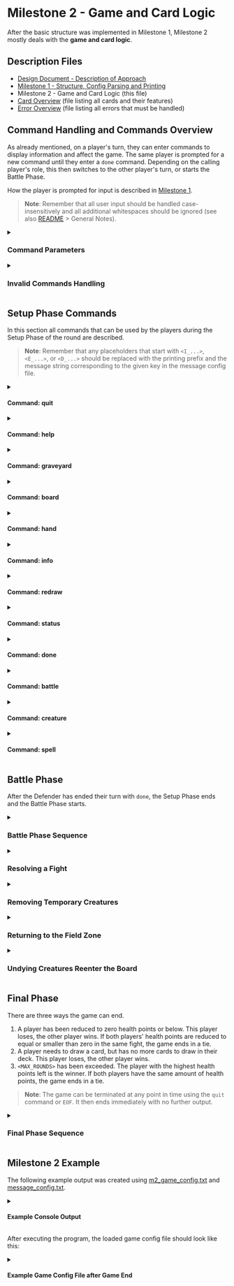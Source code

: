 # Milestone 2 - Game and Card Logic

After the basic structure was implemented in Milestone 1, Milestone 2 mostly deals with the **game and card logic**.

## Description Files

- [Design Document - Description of Approach](Design_Document.md)
- [Milestone 1 - Structure, Config Parsing and Printing](Milestone_1.md)
- Milestone 2 - Game and Card Logic (this file)
- [Card Overview](Cards.md) (file listing all cards and their features)
- [Error Overview](Errors.md) (file listing all errors that must be handled)

## Command Handling and Commands Overview

As already mentioned, on a player's turn, they can enter commands to display information and affect the game. The same player is prompted for a new command until they enter a `done` command. Depending on the calling player's role, this then switches to the other player's turn, or starts the Battle Phase.

How the player is prompted for input is described in [Milestone 1](Milestone_1.md).

> **Note**: Remember that all user input should be handled case-insensitively and all additional whitespaces should be ignored (see also [README](../README.md) > General Notes).

<details>
<summary><h3>Command Parameters</h3></summary>

The following table shows types of parameters a command can have and which input values are valid for the corresponding type.

| Variable    | Description                         | Valid Parameter Values                   | Example            |
|-------------|-------------------------------------|------------------------------------------|--------------------|
| `<CARD_ID>` | the ID of a card                    | an ID from the [card overview](Cards.md) | `SNAKE`            |
| `<SLOT>`    | the position of a slot on the board | regex pattern: `O?(F\|B)[1-7]`           | `OF3`, `f1`, `ob7` |

All parameters that include `CARD_ID` in their name count as `<CARD_ID>` parameters (e.g. `<GRAVEYARD_CARD_ID>`, `<HAND_CARD_ID>`). All parameters that include `SLOT` in their name count as `<SLOT>` parameters (e.g. `<FIELD_SLOT>`, `<BATTLE_SLOT>`).

In general, a `<CARD_ID>` parameter must match an ID from the [card overview](Cards.md) to be valid.  It does not matter if the ID is in use in the current game. Further constraints may be listed in the description of certain commands.

A `<SLOT>` parameter describes the position of a slot on the board. It must (case-insensitively) match the regex pattern `O?(F|B)[1-7]`, where
- `O?` (for "opponent") specifies whether the slot is on the player's (`O` not given) or the opponent's (`O` exists) side of the board
- `(F|B)` specifies whether the slot is in the Field (`F`) or Battle Zone (`B`)
- `[1-7]` specifies the slot ID

The whole `<SLOT>` parameter must match the regex pattern to be valid. The parameter is not allowed to contain additional characters.

<details>
<summary>Example</summary>

The following example shows how Player 1, who is currently the Attacker, could target the slots on the board on their turn:

```
================================== DEFENDER: PLAYER 2 ===================================\n
F                                                                                       F\n
F      OF1         OF2         OF3         OF4         OF5         OF6         OF7      F\n
F                                                                                       F\n
F                                                                                       F\n
===[---------]=[---------]=[---------]=[---------]=[---------]=[---------]=[---------]===\n
B                                                                                       B\n
B      OB1         OB2         OB3         OB4         OB5         OB6         OB7      B\n
B                                                                                       B\n
B                                                                                       B\n
~~~[~~~ 1 ~~~]~[~~~ 2 ~~~]~[~~~ 3 ~~~]~[~~~ 4 ~~~]~[~~~ 5 ~~~]~[~~~ 6 ~~~]~[~~~ 7 ~~~]~~~\n
B                                                                                       B\n
B       B1          B2          B3          B4          B5          B6          B7      B\n
B                                                                                       B\n
B                                                                                       B\n
===[---------]=[---------]=[---------]=[---------]=[---------]=[---------]=[---------]===\n
F                                                                                       F\n
F       F1          F2          F3          F4          F5          F6          F5      F\n
F                                                                                       F\n
F                                                                                       F\n
================================== ATTACKER: PLAYER 1 ===================================\n
```
</details>

</details>

<details>
<summary><h3>Invalid Commands Handling</h3></summary>

Whenever a command input is entered, it should be checked for validity. If an error occurs, the corresponding error message with the value of the listed message key is printed. Then print the command prompt (including leading `\n` and the player ID) again. The player should now be able to enter a new command.

An invalid command **should not be executed and does not change the state of the game**.

For each invalid command **only print one error message**. If several errors occur at the same time, only the one that is ranked earliest (lowest Rank number) should be printed. 

The following table lists a general error that may occur for any user input. Additional errors need to be handled for specific commands. These errors are described in the corresponding section, and also use the ranking system.

| Rank | Error Description                   | Message Key         |
|------|-------------------------------------|---------------------|
| 1    | the entered command is not known    | `E_UNKNOWN_COMMAND` |


</details>


## Setup Phase Commands

In this section all commands that can be used by the players during the Setup Phase of the round are described.

> **Note**: Remember that any placeholders that start with `<I_...>`, `<E_...>`, or `<D_...>` should be replaced with the printing prefix and the message string corresponding to the given key in the message config file.

<details>
<summary><h4>Command: quit</h4></summary>

The `quit` command was already described in [Milestone 1](Milestone_1.md).

In addition to the error described in the Invalid Commands Handling section, the following error must be handled for the `quit` command as well:

| Rank | Error Description                                                    | Message Key                    |
|------|----------------------------------------------------------------------|--------------------------------|
| 2    | there are more or less parameters than the given command should have | `E_INVALID_PARAM_COUNT`        |


</details>

<details>
<summary><h4>Command: help</h4></summary>

**Syntax:** `help`

The `help` command prints a list of all available commands.

```
=== Commands ============================================================================\n
- help\n
    Prints this help text.\n
\n
- quit\n
    Terminates the game.\n
\n
- battle <FIELD_SLOT> <BATTLE_SLOT>\n
    Moves a creature from a Field Zone slot into a Battle Zone slot.\n
    <FIELD_SLOT>: Current slot of the creature (F1, ..., F7)\n
    <BATTLE_SLOT>: Battle slot for the creature (B1, ..., B7)\n
\n
- board\n
    Toggles the board printing.\n
\n
- creature <HAND_CARD_ID> <FIELD_SLOT>\n
    Places a creature from your hand into a Field Zone slot.\n
    <HAND_CARD_ID>: The ID of the creature card in your hand\n
    <FIELD_SLOT>: The Field Zone slot to place the creature in\n
\n
- done\n
    Ends your turn for this round.\n
\n
- graveyard\n
    Prints all the cards in your graveyard.\n
\n
- hand\n
    Prints your hand cards.\n
\n
- info <CARD_ID>\n
    Prints card information.\n
    <CARD_ID>: The ID of the card to be inspected\n
\n
- redraw\n
    Discards all hand cards and draws the same amount minus one from your deck.\n
\n
- spell <HAND_CARD_ID> [<TARGET_SLOT>|<GRAVEYARD_CARD_ID>]\n
    Casts a spell from your hand.\n
    <HAND_CARD_ID>: The ID of the spell in your hand\n
    <TARGET_SLOT>: The slot to target with a target spell\n
    <GRAVEYARD_CARD_ID>: The ID of a card in the graveyard to cast a graveyard spell on\n
\n
- status\n
    Prints general information about both players.\n
\n
=========================================================================================\n
```

In addition to the error described in the Invalid Commands Handling section, the following error must be handled:

| Rank | Error Description                                                    | Message Key                    |
|------|----------------------------------------------------------------------|--------------------------------|
| 2    | there are more or less parameters than the given command should have | `E_INVALID_PARAM_COUNT`        |

</details>

<details>
<summary><h4>Command: graveyard</h4></summary>

**Syntax:** `graveyard`

The `graveyard` command prints a list of all cards that are in the current player's graveyard. Only creatures can be in the graveyard. Spells are destroyed after being used.

Printing the graveyard should have the following format:

```
<D_BORDER_GRAVEYARD>
<CARD_LIST>
<D_BORDER_D>
```
with `<CARD_LIST>` being a list of all cards in the current player's graveyard, starting with the most recent one to be moved there.

A card on the `<CARD_LIST>` should have the following format:

```
<CARD_ID> | <CARD_NAME>\n
```
where
- `<CARD_ID>` is the ID of the card and exactly 5 characters long
- `<CARD_NAME>` is the name of the card

If the player's graveyard is empty, `<CARD_LIST>` should be omitted.

> **Attention**: Whenever a creature is moved to a player's graveyard, all its values stay exactly like they are when it leaves the board. A creature's current values are only set to its base values when it enters a player's hand or the board (see the [card overview](Cards.md) for a more detailed explanation).

<details>
<summary>Example</summary>

```
=== Graveyard ===========================================================================\n
TUTOR | Evil Tutor\n
SNAKE | Snake\n
=========================================================================================\n
```

</details>

In addition to the error described in the Invalid Commands Handling section, the following error must be handled:

| Rank | Error Description                                                    | Message Key                    |
|------|----------------------------------------------------------------------|--------------------------------|
| 2    | there are more or less parameters than the given command should have | `E_INVALID_PARAM_COUNT`        |

</details>

<details>
<summary><h4>Command: board</h4></summary>

**Syntax:** `board`

The `board` command enables or disables the game board printing.

Initially the game board printing is enabled. If the game board printing is enabled and the command `board` is entered, it is disabled. Afterward, every time the board would normally be printed, nothing is printed.

If the game board printing is disabled and the command `board` is entered, it is enabled. The board is printed once immediately. Afterward, the game board should be printed as normal whenever it is relevant during the course of the game.

In addition to the error described in the Invalid Commands Handling section, the following error must be handled:

| Rank | Error Description                                                    | Message Key                    |
|------|----------------------------------------------------------------------|--------------------------------|
| 2    | there are more or less parameters than the given command should have | `E_INVALID_PARAM_COUNT`        |

</details>

<details>
<summary><h4>Command: hand</h4></summary>

**Syntax:** `hand`

The `hand` command prints the current player's hand cards, in the following format:

```
<D_BORDER_HAND>
<ROWS_OF_HAND_CARDS>
<D_BORDER_D>
```

For how single cards are printed, see [Milestone_1](Milestone_1.md) > Game Board Printing > Card Printing.

A player's hand cards are printed in rows (`<ROWS_OF_HAND_CARDS>`). The hand cards are always printed from left to right in the order the player received them. Each row of card prints can contain at most seven cards. When a card does not fit into the current row anymore, a new row is started.

A line in a row of cards
- starts with four spaces,
- has three spaces between the edges of the cards in the row, and
- ends immediately after the edge of the last card in the row. 

If the player's hand is empty, `<ROWS_OF_HAND_CARDS>` should be omitted.

> **Attention**: 
> - Whenever a creature enters a player's hand, the creature's current values are set to its base values (see the [card overview](Cards.md) for a more detailed explanation). So this output always shows the cards' base values.
> - Some lines of single cards might start or end in a space, so take care that everything is aligned properly.

<details>
<summary>Example</summary>

```
=== Hand Cards ==========================================================================\n
     _____M04    _____M04    _____M04    _____M04    _____M04    _____M04    _____M04\n
    | TUTOR |   | TUTOR |   | TUTOR |   | TUTOR |   | TUTOR |   | TUTOR |   | TUTOR |\n
    | CL    |   | CL    |   | CL    |   | CL    |   | CL    |   | CL    |   | CL    |\n
    A05___H04   A05___H04   A05___H04   A05___H04   A05___H04   A05___H04   A05___H04\n
     _____MXX    _____MXX\n
    | CLONE |   | CLONE |\n
    |       |   |       |\n
     _______     _______ \n
=========================================================================================\n
```

</details>

In addition to the error described in the Invalid Commands Handling section, the following error must be handled:

| Rank | Error Description                                                    | Message Key                    |
|------|----------------------------------------------------------------------|--------------------------------|
| 2    | there are more or less parameters than the given command should have | `E_INVALID_PARAM_COUNT`        |


</details>


<details>
<summary><h4>Command: info</h4></summary>

**Syntax:** `info <CARD_ID>`

This command prints an information summary for the card with ID `<CARD_ID>`. This should work for any `<CARD_ID>` listed in the [card overview](Cards.md), not only for those in the current game. Additional information about the different features that are listed in the info can be found in the card overview as well.

If the card is a **creature**, the information should have the following format:
```
<D_BORDER_INFO>
<CARD_NAME> [<CARD_ID>] (<MANA_COST> mana)\n
Type: Creature\n
Base Attack: <BASE_ATTACK>\n
Base Health: <BASE_HEALTH>\n
Base Traits: <CARD_TRAITS>\n
<D_BORDER_D>
```
- `<CARD_NAME>` is the name of the card
- `<CARD_ID>` is the ID of the card
- `<MANA_COST>` is the mana cost of the card
- `<BASE_ATTACK>` is the creature's base attack value 
- `<BASE_HEALTH>` is the creature's base health value
- `<BASE_TRAITS>` is an alphabetically sorted list of trait names. The trait names are separated by a comma and a space (`, `), e.g. `Brutal, First Strike, Haste`. If the creature does not have any traits, print `-` instead.

`<MANA_COST>`, `<BASE_ATTACK>`, and `<BASE_HEALTH>` are printed without leading zeros.

If the card is a **spell**, the information should have the following format:
```
<D_BORDER_INFO>
<CARD_NAME> [<CARD_ID>] (<MANA_COST> mana)\n
Type: Spell\n
Effect: <CARD_DESCRIPTION>
<D_BORDER_D>
```
- `<CARD_NAME>` is the name of the card
- `<CARD_ID>` is the ID of the card
- `<MANA_COST>` is the mana cost of the card. If a card has a variable mana cost, print `XX` instead.
- `<CARD_DESCRIPTION>` is the description of the effect of the card as written in the message config file under `D_<CARD_ID>`. E.g. for the Death Curse spell, the value at key `D_CURSE` should be printed.

<details>
<summary>Example</summary>

Creature:
```
=== Card Info ===========================================================================\n
Tutor [TUTOR] (4 mana)\n
Type: Creature\n
Base Attack: 5\n
Base Health: 4\n
Base Traits: Challenger, Lifesteal\n
=========================================================================================\n
```
Spell:
```
=== Card Info ===========================================================================\n
Death Curse [CURSE] (XX mana)\n
Type: Spell\n
Effect: The target creature gains the Temporary trait. This spell's mana cost is equal to the target creature's mana cost plus 1.\n
=========================================================================================\n
```
</details>

In addition to the error described in the Invalid Commands Handling section, the following errors must be handled:

| Rank | Error Description                                                                           | Message Key              |
|------|---------------------------------------------------------------------------------------------|--------------------------|
| 2    | there are more or less parameters than the given command should have                        | `E_INVALID_PARAM_COUNT`  |
| 4    | a given `<CARD_ID>` parameter does not match any of the card IDs in the card overview       | `E_INVALID_CARD`         |

</details>

<details>
<summary><h4>Command: redraw</h4></summary>

**Syntax:** `redraw`

This command lets the player discard their hand cards and draw new cards.

Players may have had bad luck with their starting hand. In order to mitigate the impact of a bad starting hand, each player can run `redraw` as long as they have not yet affected the game state in any way.

Successfully executing any of the following commands disables `redraw` for this player for the rest of the game:
- `done`
- `battle`
- `creature`
- `spell`

When executing a `redraw` command, the player's current hand cards are put on the bottom of their draw pile in the same order in which they drew them. Then the player draws new cards from the top until they have one less card than previously in their hand cards. A player may repeat the `redraw`, however every time one less card is drawn. Once a player has less than two cards in their hand, they are not allowed any further redraws.

In addition to the error described in the Invalid Commands Handling section, the following errors must be handled:

| Rank | Error Description                                                                                                      | Message Key                    |
|------|------------------------------------------------------------------------------------------------------------------------|--------------------------------|
| 2    | there are more or less parameters than the given command should have                                                   | `E_INVALID_PARAM_COUNT`        |
| 6    | the player tries to use `redraw` after it has been disabled                                                            | `E_REDRAW_DISABLED`            |
| 7    | the player tries to use `redraw` with less than two cards in their hand cards                                          | `E_REDRAW_NOT_ENOUGH_CARDS`    |

</details>

<details>
<summary><h4>Command: status</h4></summary>

**Syntax:** `status`

The `status` command prints some general information about the current status of the game, in the following format:

```
<D_BORDER_STATUS>
Player 1\n
Role: <ROLE_P1>\n
Health: <CURRENT_HEALTH_P1>\n
Mana: <CURRENT_MANA_P1> / <CURRENT_MANA_POOL_SIZE>\n
Remaining Deck: <NR_CARDS_REMAINING_P1> card(s)\n
Graveyard Size: <NR_CARDS_IN_GRAVEYARD_P1> card(s)\n
<D_BORDER_C>
Player 2\n
Role: <ROLE_P2>\n
Health: <CURRENT_HEALTH_P2>\n
Mana: <CURRENT_MANA_P2> / <CURRENT_MANA_POOL_SIZE>\n
Remaining Deck: <NR_CARDS_REMAINING_P2> card(s)\n
Graveyard Size: <NR_CARDS_IN_GRAVEYARD_P2> card(s)\n
<D_BORDER_D>
```
where
- `<ROLE_PX>` is the current role of the player (either `Attacker` or `Defender`)
- `<CURRENT_HEALTH_PX>` is the current health value of the player
- `<CURRENT_MANA_PX>` is the mana that is currently still available for that player to pay for cards
- `<CURRENT_MANA_POOL_SIZE>` is the current size of the players' mana pools. Both players' mana pools are always the same size.
- `<NR_CARDS_REMAINING_PX>` is the number of cards remaining in the player's deck, so the number of cards that can still be drawn
- `<NR_CARDS_IN_GRAVEYARD_PX>` is the number of cards currently in the player's graveyard

In addition to the error described in the Invalid Commands Handling section, the following error must be handled:

| Rank | Error Description                                                    | Message Key                    |
|------|----------------------------------------------------------------------|--------------------------------|
| 2    | there are more or less parameters than the given command should have | `E_INVALID_PARAM_COUNT`        |

</details>

<details>
<summary><h4>Command: done</h4></summary>

**Syntax:** `done`

A successful `done` command ends the player's turn.

First, all relevant **trait effects** (see the [card overview](Cards.md) for a list of all traits a creature can have, and their effects) on the player's side of the board are handled. This is done by first going through the player's  Battle Zone slots, and then their Field Zone slots, both by increasing ID. Whenever a creature that fulfills one of the following conditions is encountered, the effect should be applied and the message should be printed. If a creature fulfills multiple conditions, the effects and messages should be handled in the order they appear in the below table from top to bottom.

| Condition                                                                                           | Effect                                                             | Message Key      |
|-----------------------------------------------------------------------------------------------------|--------------------------------------------------------------------|------------------|
| `<ROUND_NR>` is odd, creature has the **Regenerate** trait and less current health than base health | set creature's current health to its base health                   | `<I_REGENERATE>` |
| creature has the **Poisoned** trait                                                                 | creature loses 1 current health (creature might move to graveyard) | `<I_POISONED>`   |


Then, the **game board is printed** (see [Milestone 1](Milestone_1.md) > Game Board Printing), if game board printing is enabled.

Next, if the command was executed by the Attacker, the Defender starts their turn in the Setup Phase and is prompted for input. If the command was executed by the Defender, the Setup Phase ends and the [Battle Phase](#battle-phase) starts.

In addition to the error described in the Invalid Commands Handling section, the following error must be handled:

| Rank | Error Description                                                    | Message Key                    |
|------|----------------------------------------------------------------------|--------------------------------|
| 2    | there are more or less parameters than the given command should have | `E_INVALID_PARAM_COUNT`        |


</details>

<details>
<summary><h4>Command: battle</h4></summary>

**Syntax:** `battle <FIELD_SLOT> <BATTLE_SLOT>`

The `battle` command is used to move a player's own creature from the Field Zone into the Battle Zone. The first parameter corresponds to the Field Zone slot of the creature to be moved, the second parameter corresponds to the Battle Zone slot to move to.

Using the `battle` command, a creature cannot be moved into the Battle Zone in the same round it was played, except if it has the Haste trait.

When successfully executing a `battle` command, first the creature is moved from `<FIELD_SLOT>` to `<BATTLE_SLOT>`. If the moved creature has the **Haste** trait and has entered the board in this round, print `<I_HASTE>`.

Next, if the moved creature has the **Challenger** trait, the opponent's Field Zone slot in the same lane as `<BATTLE_SLOT>` contains a creature, and the opponent's Battle Zone slot in the same lane as `<BATTLE_SLOT>` is empty, move the opponent's creature from the Field Zone slot to the Battle Zone slot. If this moves a creature, print `<I_CHALLENGER>`. For this, it does not matter if the opponent's creature entered the board in the same round.

<details>
<summary>Examples</summary>

In these examples, creatures marked with (C) have the Challenger trait. All examples use the following initial setup:

|                          | Lane 1 | Lane 2 | Lane 3 | Lane 4 | Lane 5 | Lane 6 | Lane 7 |
|--------------------------|--------|--------|--------|--------|--------|--------|--------|
| **Opponent Field Zone**  | A      | B      | C      |        |        |        |        |
| **Opponent Battle Zone** |        | D      |        |        |        | E      |        |
| **Own Battle Zone**      |        |        |        |        |        |        |        |
| **Own Field Zone**       | F(C)   | G      | H(C)   | I(C)   | J      | K      | L      |


<details>
<summary>Example 1: <code>battle f3 b5</code></summary>

|                          | Lane 1 | Lane 2 | Lane 3 | Lane 4 | Lane 5 | Lane 6 | Lane 7 |
|--------------------------|--------|--------|--------|--------|--------|--------|--------|
| **Opponent Field Zone**  | A      | B      | C      |        |        |        |        |
| **Opponent Battle Zone** |        | D      |        |        |        | E      |        |
| **Own Battle Zone**      |        |        |        |        | H(C)   |        |        |
| **Own Field Zone**       | F(C)   | G      |        | I(C)   | J      | K      | L      |

`<I_CHALLENGER>` is not printed, because no creature was moved due to the challenge.

</details>

<details>
<summary>Example 2: <code>battle f3 b2</code></summary>

|                          | Lane 1 | Lane 2 | Lane 3 | Lane 4 | Lane 5 | Lane 6 | Lane 7 |
|--------------------------|--------|--------|--------|--------|--------|--------|--------|
| **Opponent Field Zone**  | A      | B      | C      |        |        |        |        |
| **Opponent Battle Zone** |        | D      |        |        |        | E      |        |
| **Own Battle Zone**      |        | H(C)   |        |        |        |        |        |
| **Own Field Zone**       | F(C)   | G      |        | I(C)   | J      | K      | L      |

`<I_CHALLENGER>` is not printed, because no creature was moved due to the challenge.

</details>

<details>
<summary>Example 3: <code>battle f3 b1</code></summary>

|                          | Lane 1 | Lane 2 | Lane 3 | Lane 4 | Lane 5 | Lane 6 | Lane 7 |
|--------------------------|--------|--------|--------|--------|--------|--------|--------|
| **Opponent Field Zone**  |        | B      | C      |        |        |        |        |
| **Opponent Battle Zone** | A      | D      |        |        |        | E      |        |
| **Own Battle Zone**      | H(C)   |        |        |        |        |        |        |
| **Own Field Zone**       | F(C)   | G      |        | I(C)   | J      | K      | L      |

`<I_CHALLENGER>` is printed, because creature A was moved due to the challenge.

</details>
</details>

In addition to the error described in the Invalid Commands Handling section, the following errors must be handled:

| Rank | Error Description                                                                                    | Message Key                   |
|------|------------------------------------------------------------------------------------------------------|-------------------------------|
| 2    | there are more or less parameters than the given command should have                                 | `E_INVALID_PARAM_COUNT`       |
| 5    | a given `<SLOT>` parameter does not match the slot regex pattern `O?(F\|B)[1-7]`                     | `E_INVALID_SLOT`              |
| 12   | `<FIELD_SLOT>` is not in the player's own Field Zone                                                 | `E_NOT_IN_FIELD`              |
| 13   | `<FIELD_SLOT>` does not contain a creature                                                           | `E_FIELD_EMPTY`               |
| 14   | the creature in `<FIELD_SLOT>` entered the board in the same round and does not have the Haste trait | `E_CREATURE_CANNOT_BATTLE`    |
| 15   | `<BATTLE_SLOT>` is not in the player's own Battle Zone                                               | `E_NOT_IN_BATTLE`             |
| 16   | `<BATTLE_SLOT>` already contains a creature                                                          | `E_BATTLE_OCCUPIED`           |

</details>

<details>
<summary><h4>Command: creature</h4></summary>

**Syntax:** `creature <HAND_CARD_ID> <FIELD_SLOT>`

The `creature` command places a creature from the player's hand cards into the player's chosen slot. The slot must be in the player's own Field Zone. If the player has multiple cards with the same `<HAND_CARD_ID>` in their hand, the one that has been added to their hand cards earliest should be played.

When a `creature` command is successfully executed, the creature card is removed from the player's hand cards and enters the board, the info message of the creature with the key `I_<CARD_ID>` is printed (e.g. when playing a `TUTOR`, `<I_TUTOR>` should be printed) and the player's available mana is reduced by the mana cost of the card.

> **Attention**: Whenever a creature enters the board, the creature's current values are set to its base values (see the [card overview](Cards.md) for a more detailed explanation).

In addition to the error described in the Invalid Commands Handling section, the following errors must be handled:

| Rank | Error Description                                                                     | Message Key             |
|------|---------------------------------------------------------------------------------------|-------------------------|
| 2    | there are more or less parameters than the given command should have                  | `E_INVALID_PARAM_COUNT` |
| 4    | a given `<CARD_ID>` parameter does not match any of the card IDs in the card overview | `E_INVALID_CARD`        |
| 5    | a given `<SLOT>` parameter does not match the slot regex pattern `O?(F\|B)[1-7]`      | `E_INVALID_SLOT`        |
| 8    | `<HAND_CARD_ID>` is not present in the player's hand cards                            | `E_NOT_IN_HAND`         |
| 9    | `<HAND_CARD_ID>` is not a creature                                                    | `E_NOT_CREATURE`        |
| 12   | `<FIELD_SLOT>` is not in the player's own Field Zone                                  | `E_NOT_IN_FIELD`        |
| 17   | `<FIELD_SLOT>` already contains a creature                                            | `E_FIELD_OCCUPIED`      |
| 21   | not enough mana to play this card                                                     | `E_NOT_ENOUGH_MANA`     |

</details>

<details>
<summary><h4>Command: spell</h4></summary>

**Syntax:** `spell <HAND_CARD_ID> <OPTIONAL_ADDITIONAL_PARAMETER>`

The `spell` command plays a spell card from the player's hand. Spell cards cause an instantaneous effect and are destroyed afterward. Spell cards never move to the graveyard. If the player has multiple cards with the same `<HAND_CARD_ID>` on their hand, the one that has been added to their hand cards earliest should be played.

When a `spell` command is successfully executed, the spell's effect is applied, the info message of the spell with the key `I_<CARD_ID>` is printed (e.g. when playing a `CURSE`, `<I_CURSE>` should be printed) and the player's available mana is reduced by the mana cost of the card.

There are three different subtypes of spells:
- General Spells
- Target Spells
- Graveyard Spells

All spells need the `<HAND_CARD_ID>` of the card to be played as a parameter. Depending on the subtype, a single `<OPTIONAL_ADDITIONAL_PARAMETER>` may exist or not. So in total a `spell` command may have one or two parameters.

> **Attention**:
> - The `spell` command is the only command that cannot be checked for the basic `E_INVALID_PARAM_COUNT` error, because  the correct number of parameters depends on the subtype of the spell.
> - Whenever a spell causes a creature to enter the board or a player's hand, the creature's current values are set to its base values (see the [card overview](Cards.md) for a more detailed explanation). Additional effects may be applied afterward.

In addition to the error described in the Invalid Commands Handling section, the following errors must be handled for **all** spells:

| Rank | Error Description                                                                                                      | Message Key                   |
|------|------------------------------------------------------------------------------------------------------------------------|-------------------------------|
| 3    | the `spell` command has zero parameters                                                                                | `E_MISSING_CARD`              |
| 4    | a given `<CARD_ID>` parameter does not match any of the card IDs in the card overview                                  | `E_INVALID_CARD`              |
| 8    | `<HAND_CARD_ID>` is not present in the player's hand cards                                                             | `E_NOT_IN_HAND`               |
| 10   | `<HAND_CARD_ID>` is not a spell                                                                                        | `E_NOT_SPELL`                 |
| 11   | the `spell` command does not have exactly the amount of parameters needed for `<HAND_CARD_ID>`'s subtype               | `E_INVALID_PARAM_COUNT_SPELL` |
| 21   | not enough mana to play this card                                                                                      | `E_NOT_ENOUGH_MANA`           |

### General Spells

**Syntax:** `spell <HAND_CARD_ID>`

These spells have general effects and need exactly one parameter.  A list of all General Spells and their effects can be found in the [card overview](Cards.md).


### Target Spells

**Syntax:** `spell <HAND_CARD_ID> <TARGET_SLOT>`

These spells target a single slot containing a creature on the board and need exactly two parameters. The effect of the spell is added to the specified creature. A list of all Target Spells and their effects can be found in the [card overview](Cards.md).

All Target Spells can target any creature on the board. If a spell would not have any or only a partial effect (e.g. adding a trait to a creature that already has that trait), the spell is still executed like normal.

In addition to the error described in the Invalid Commands Handling section, and the errors which must be handled for all spells, the following errors must be handled for Target Spells:

| Rank | Error Description                                                       | Message Key                    |
|------|-------------------------------------------------------------------------|--------------------------------|
| 18   | `<TARGET_SLOT>` does not match the slot regex pattern `O?(F\|B)[1-7]`   | `E_INVALID_SLOT_SPELL`         |
| 19   | `<TARGET_SLOT>` does not contain a creature                             | `E_TARGET_EMPTY`               |


### Graveyard Spells

**Syntax:** `spell <HAND_CARD_ID> <GRAVEYARD_CARD_ID>`

These spells target a single creature card in the player's own graveyard and need exactly two parameters. A list of all Graveyard Spells and their effects can be found in the [card overview](Cards.md).

If the player has multiple cards with the same `<GRAVEYARD_CARD_ID>` in their graveyard, the one has been moved to the graveyard most recently should be chosen.

In addition to the error described in the Invalid Commands Handling section, and the errors which must be handled for all spells, the following errors must be handled for Graveyard Spells:

| Rank | Error Description                                                           | Message Key                  | 
|------|-----------------------------------------------------------------------------|------------------------------|
| 20   | `<GRAVEYARD_CARD_ID>` does not match any card ID in the player's graveyard  | `E_NOT_IN_GRAVEYARD`         |

</details>

## Battle Phase

After the Defender has ended their turn with `done`, the Setup Phase ends and the Battle Phase starts.

<details>
<summary><h3>Battle Phase Sequence</h3></summary>

First, print the header for the Battle Phase as follows:
```
\n
<D_BORDER_BATTLE_PHASE>
```

During the Battle Phase, each slot in the Attacker's Battle Zone is evaluated in increasing order by slot ID.

Before a slot is evaluated, always print the following header:
```
---------------------------------------- SLOT <ID> -----------------------------------------\n
```

where
- `<ID>` is the ID of the slot (`1` to `7`)

If the slot is empty, nothing happens and the evaluation moves on to the next slot. If the slot contains a creature, a fight happens (see Resolving a Fight).

After **all** slots in the Attacker's Battle Zone have been evaluated, `<D_BORDER_BATTLE_END>` is printed. Then, all surviving creatures on the board with the Temporary trait are moved to the owner's graveyard. Then, all remaining creatures in both players' Battle Zones return to their respective Field Zone. Next, all creatures with the Undying trait in the graveyard enter the board again.

Finally, the current round ends, and the next round starts as described in [Milestone 1](Milestone_1.md) > Playing the Game > Round Start. Any effects a creature has received during this round (e.g. reduced current health, added or removed traits) carry over into the next round.

<img src="battle_phase.png" alt="Battle Phase" width="500">

</details>

<details>
<summary><h3>Resolving a Fight</h3></summary>

If there is a creature in the Attacker's Battle Zone slot that is being evaluated, a fight starts in that lane.

The following creatures will never be part of a fight:
- creatures in the players' Field Zones
- creatures in the Defender's Battle Zone in a lane where the Attacker's Battle Zone slot is empty

#### Direct Hit

If there is no creature in the same lane in the Defender's Battle Zone, the Defender is hit by the attack directly. `<I_DIRECT>` should be printed and the Defender's health is reduced by the Attacker's creature's current attack. Creature traits are not relevant for a direct hit.

If this reduces the Defender's health to equal or smaller than zero, the game ends immediately and the Attacker wins. The program should move on to the Final Phase instead of evaluating the next slot in the Attacker's Battle Zone or printing any further output in the Battle Phase.

#### Fight Between Two Creatures

If there is a creature within the same lane in the Defender's Battle Zone, the two creatures fight against each other. A standard fight consists of two attacks, one each by the Attacker's Battle Zone creature and the Defender's Battle Zone creature. An attack means that a creature reduces the opposing creature's current health by their own current attack.

A fight between two creatures should be handled in the following order:
1. Print `<I_FIGHT>`.
2. Attack 1: First, print `<D_ATTACK_1>`. Then handle all related effects, traits, and messages.
3. Attack 2: First, print `<D_ATTACK_2>`. Then handle all related effects, traits, and messages.
4. Cleanup: Move all creatures whose current health is now at or below zero to the owner's graveyard.
5. If a player is now at or below zero health points, immediately move on to the Final Phase.

In a **standard fight**, both creatures deal damage to each other. First, the Attacker's creature attacks the Defender's creature (Attack 1). The Defender's creature's current health is reduced by the Attacker's creature's current attack. Then, **no matter if the Defender's creature's current health is above or below zero**, it attacks the Attacker's creature (Attack 2). The Attacker's creature's current health is reduced by the Defender's creature's current attack.

After **both** attacks have taken place, the board is cleaned up. Creatures whose current health has been reduced to smaller or equal to zero are moved to their owner's graveyard. Whenever a creature is moved to a player's graveyard, all its values stay exactly like they are when it leaves the board. Both creatures may be killed in the same fight.

There are four **traits** that can affect a fight between two creatures. They should be handled in this order:
1. First Strike
2. Brutal
3. Lifesteal
4. Venomous

If only one creature in the fight has the trait **First Strike**, it deals damage first. First, `<D_ATTACK_1>` is printed. Then `<I_FIRST_STRIKE>` should be printed and the creature with First Strike attacks (Attack 1). If this kills the opposing creature, **Attack 2 is omitted**. In this case, `<D_ATTACK_2>` should also not be printed. If the opposing creature survives, it then attacks back (Attack 2, including `<D_ATTACK_2>`). If both creatures have First Strike, it should be handled like a standard fight, same as if neither had the trait. `<I_FIRST_STRIKE>` should also not be printed.

Usually the players take no damage when two creatures fight, but if an attacking creature has the **Brutal** trait and reduces the opposing creature to zero or below current health, `<I_BRUTAL>` should be printed and any excess damage is dealt to the opposing creature's owner. `<I_BRUTAL>` should be printed even if the opposing creature was reduced to exactly zero current health and the excess damage was zero.

If an attacking creature has the **Lifesteal** trait and reduces the opposing creature's current health with an attack, the attacking creature's current health increases by 2 and `<I_LIFESTEAL>` should be printed. If Lifesteal brings a creature that was previously at or below zero current health back above zero, the creature is not moved to the graveyard during cleanup.

If an attacking creature has the **Venomous** trait and reduces the opposing creature's current health with an attack, the opposing creature gains the Poisoned trait and `<I_VENOMOUS>` should be printed. `<I_VENOMOUS>` should be printed even if the attack kills the opposing creature, or if it was already poisoned. Both creatures may be poisoned in the same fight. For how the Poisoned trait is handled, see Command: done.

If, **after resolving a fight completely (including all trait messages)**, a player's health has been reduced to equal or smaller than zero, the game ends immediately and the other player wins. If both players' health points are reduced to equal or smaller than zero in the same fight, the game ends in a tie. The program should move on to the Final Phase instead of evaluating the next slot in the Attacker's Battle Zone or printing any further output in the Battle Phase.

<details>
<summary><h4>Examples</h4></summary>

The following examples show the order of effects and messages for different situations.

<details>
<summary>Example 1: Standard Fight</summary>

The creatures have the following values before the fight:

| Owner    | Creature | Current Health | Current Attack | Current Traits |
|----------|----------|----------------|----------------|----------------|
| Attacker | A        | 5              | 3              | -              |
| Defender | B        | 6              | 2              | -              |

1. `<I_FIGHT>` is printed
2. Attack 1: Attacker's A attacks Defender's B. \
    a. `<D_ATTACK_1>` is printed. \
    b. B's current health 6 is reduced by A's current attack 3, resulting in 3.
3. Attack 2: Defender's B attacks Attacker's A. \
    a. `<D_ATTACK_2>` is printed. \
    b. A's current health 5 is reduced by B's current attack 2, resulting in 3.
4. Cleanup: No creatures are moved to the graveyard.
5. If a player's health is now <= 0, the other player wins.

</details>

<details>
<summary>Example 2: Creature is killed</summary>

The creatures have the following values before the fight:

| Owner    | Creature | Current Health | Current Attack | Current Traits |
|----------|----------|----------------|----------------|----------------|
| Attacker | C        | 5              | 3              | -              |
| Defender | D        | 1              | 4              | -              |

1. `<I_FIGHT>` is printed
2. Attack 1: Attacker's C attacks Defender's D.\
    a. `<D_ATTACK_1>` is printed. \
    b. D's current health 1 is reduced by C's current attack 3, resulting in -2.\
3. Attack 2: Defender's D attacks Attacker's C.\
    a. `<D_ATTACK_2>` is printed. \
    b. C's current health 5 is reduced by D's current attack 4, resulting in 1.
4. Cleanup: D is moved to the Defender's graveyard. 
5. If a player's health is now <= 0, the other player wins.

</details>

<details>
<summary>Example 3: First Strike</summary>

The creatures have the following values before the fight:

| Owner    | Creature | Current Health | Current Attack | Current Traits |
|----------|----------|----------------|----------------|----------------|
| Attacker | E        | 5              | 3              | -              |
| Defender | F        | 6              | 6              | First Strike   |


1. `<I_FIGHT>` is printed
2. Attack 1: Defender's F attacks Attacker's E.\
    a. `<D_ATTACK_1>` is printed. \
    b. `<I_FIRST_STRIKE>` is printed.\
    c. E's current health 5 is reduced by F's current attack 6, resulting in -1.\
3. Attack 2: E cannot attack because it has been killed using First Strike. `<D_ATTACK_2>` is not printed.
4. Cleanup: E is moved to the Attacker's graveyard.
5. If a player's health is now <= 0, the other player wins.

</details>

<details>
<summary>Example 4: Brutal, Both Creatures Die</summary>

The creatures have the following values before the fight:

| Owner    | Creature | Current Health | Current Attack | Current Traits |
|----------|----------|----------------|----------------|----------------|
| Attacker | G        | 5              | 3              | Brutal         |
| Defender | H        | 1              | 6              | -              |

1. `<I_FIGHT>` is printed.
2. Attack 1: Attacker's G attacks Defender's H.\
    a. `<D_ATTACK_1>` is printed. \
    b. H's current health 1 is reduced by G's current attack 3, resulting in -2.\
    c. `<I_BRUTAL>` is printed and the Defender's health is reduced by 2.\
3. Attack 2: Defender's H attacks Attacker's G.\
    a. `<D_ATTACK_2>` is printed. \
    b. G's current health 5 is reduced by H's current attack 6, resulting in -1.\
4. Cleanup: H is moved to the Defender's graveyard. G is moved to the Attacker's graveyard.
5. If a player's health is now <= 0, the other player wins.

</details>

<details>
<summary>Example 5: Lifesteal & Venomous</summary>

The creatures have the following values before the fight:

| Owner    | Creature | Current Health | Current Attack | Current Traits                 |
|----------|----------|----------------|----------------|--------------------------------|
| Attacker | I        | 5              | 3              | Lifesteal, Venomous            |
| Defender | J        | 6              | 2              | Lifesteal                      |

1. `<I_FIGHT>` is printed.
2. Attack 1: Attacker's I attacks Defender's J.\
    a. `<D_ATTACK_1>` is printed. \
    b. J's current health 6 is reduced by I's current attack 3, resulting in 3.\
    c. `<I_LIFESTEAL>` is printed and I's current health 5 is increased by 2, resulting in 7.\
    d. `<I_VENOMOUS>` is printed and J gains the Poisoned trait.
3. Attack 2: Defender's J attacks Attacker's I.\
    a. `<D_ATTACK_2>` is printed. \
    b. I's current health 7 is reduced by J's current attack 2, resulting in 3.\
    c. `<I_LIFESTEAL>` is printed and J's current health 3 is increased by 2, resulting in 5.
4. Cleanup: No creatures are moved to the graveyard.
5. If a player's health is now <= 0, the other player wins.

</details>

<details>
<summary>Example 6: All Traits</summary>

The creatures have the following values before the fight:

| Owner    | Creature | Current Health | Current Attack | Current Traits                             |
|----------|----------|----------------|----------------|--------------------------------------------|
| Attacker | K        | 5              | 7              | Brutal, First Strike, Lifesteal, Venomous  |
| Defender | L        | 7              | 2              | Brutal, First Strike, Lifesteal, Venomous  |


1. `<I_FIGHT>` is printed.
2. Attack 1: Attacker's K attacks Defender's L.\
    a. `<D_ATTACK_1>` is printed. \
    b. L's current health 7 is reduced by K's current attack 7, resulting in 0.\
    c. `<I_BRUTAL>` is printed. The Defender's health is not reduced because the excess damage is 0.\
    d. `<I_LIFESTEAL>` is printed and K's current health 5 is increased by 2, resulting in 7.\
    e. `<I_VENOMOUS>` is printed and L gains the Poisoned trait.
3. Attack 2: Defender's L attacks Attacker's K.\
    a. `<D_ATTACK_2>` is printed. \
    b. K's current health 7 is reduced by L's current attack 2, resulting in 5.\ 
    c. `<I_LIFESTEAL>` is printed and L's current health 0 is increased by 2, resulting in 2.\
    d. `<I_VENOMOUS>` is printed and K gains the Poisoned trait.
4. Cleanup: No creatures are moved to the graveyard.
5. If a player's health is now <= 0, the other player wins.

> **Note**: 
> - `<I_FIRST_STRIKE>` is not printed and both creatures deal damage, because both creatures have First Strike.
> - `<I_BRUTAL>` is not printed for the Defender's attack, because the Attacker's creature was not reduced to zero current health.
> - Even though L was reduced to zero current health, it regained 2 current health using Lifesteal and was therefore not killed. Creatures are moved to the graveyard after **both** attacks have been handled.
  

</details>

</details>
</details>

<details>
<summary><h3>Removing Temporary Creatures</h3></summary>

After all slots have been evaluated and all fights have been resolved, all surviving creatures on the board with the Temporary trait are moved to the owner's graveyard. This is done by first going through each player's Battle Zone slots, and then their Field Zone slots, both by increasing ID.

For each creature that is moved to the graveyard due to the Temporary trait, print `<I_TEMPORARY>`.

<details>
<summary>Example</summary>

In this example, creatures marked with (T) have the Temporary trait.

**Before:**

|                 | Lane 1 | Lane 2 | Lane 3 | Lane 4 | Lane 5 | Lane 6 | Lane 7 |
|-----------------|--------|--------|--------|--------|--------|--------|--------|
| **Battle Zone** | A      | B      | C(T)   | D      | E      | F      | G(T)   |
| **Field Zone**  | H      | I      | J(T)   | K      | L(T)   | M      | N      |

Graveyard: P

**After:**

|                 | Lane 1 | Lane 2 | Lane 3 | Lane 4  | Lane 5 | Lane 6 | Lane 7 |
|-----------------|--------|--------|--------|---------|--------|--------|--------|
| **Battle Zone** | A      | B      |        | D       | E      | F      |        |
| **Field Zone**  | H      | I      |        | K       |        | M      | N      |

Graveyard: L(T), J(T), G(T), C(T), P

</details>

</details>

<details>
<summary><h3>Returning to the Field Zone</h3></summary>

After all temporary creatures have been moved to the graveyard, all remaining creatures in both players' Battle Zones move back to their owner's Field Zone. Creatures are moved in order of increasing Battle Zone slot ID and placed in the first empty Field Zone slot. If there is no more space in the Field Zone, the creature is sent to the owner's graveyard.


<details>
<summary>Example</summary>

If a player has seven creatures in their Battle Zone and one creature each in lane 2 and lane 4 of the Field Zone, this would be the result:

**Before:**

|                 | Lane 1 | Lane 2 | Lane 3 | Lane 4 | Lane 5 | Lane 6 | Lane 7 |
|-----------------|--------|--------|--------|--------|--------|--------|--------|
| **Battle Zone** | A      | B      | C      | D      | E      | F      | G      |
| **Field Zone**  |        | H      |        | I      |        |        |        |

Graveyard: P

**After:**

|                 | Lane 1 | Lane 2 | Lane 3 | Lane 4 | Lane 5 | Lane 6 | Lane 7 |
|-----------------|--------|--------|--------|--------|--------|--------|--------|
| **Battle Zone** |        |        |        |        |        |        |        |
| **Field Zone**  | A      | H      | B      | I      | C      | D      | E      |

Graveyard: G, F, P

</details>

</details>

<details>
<summary><h3>Undying Creatures Reenter the Board</h3></summary>

After all creatures on the board have been returned to the Field Zone, all creatures that are in a player's graveyard and have the Undying trait reenter the board in their owner's first empty Field Zone slot. This is done by going through both player's graveyard piles from top to bottom, meaning the most recent creature to move to the graveyard is moved first. 

When a creature enters the board through this process, its current values are reset to its base values (see the [card overview](Cards.md) for a more detailed explanation). Afterward, the Undying trait is removed from the creature. It will only regain the trait if it dies again and reenters the board through some other method (e.g. the Heroic Memory spell), causing its values to be reset again.

If no empty Field Zone slot is available, the creature remains in the graveyard and does not lose the trait.

For each creature that reenters the board through the Undying trait, print `<I_UNDYING>`.

Afterward, the current round ends and a new round starts.

<details>
<summary>Example</summary>

In this example, creatures marked with (U) have the Undying trait.

**Before:**

|                 | Lane 1 | Lane 2 | Lane 3 | Lane 4 | Lane 5 | Lane 6 | Lane 7 |
|-----------------|--------|--------|--------|--------|--------|--------|--------|
| **Battle Zone** |        |        |        |        |        |        |        |
| **Field Zone**  | A      | B(U)   |        | C      | D      |        | E      |

Graveyard: F, G(U), H(U), I, J, K(U)

**After:**

|                 | Lane 1 | Lane 2 | Lane 3 | Lane 4 | Lane 5 | Lane 6 | Lane 7 |
|-----------------|--------|--------|--------|--------|--------|--------|--------|
| **Battle Zone** |        |        |        |        |        |        |        |
| **Field Zone**  | A      | B(U)   | G      | C      | D      | H      | E      |

Graveyard: F, I, J, K(U)

Here creature B keeps the Undying trait because it has not just used it to return from the graveyard. Creature K remains in the graveyard and keeps the Undying trait because there is no space in the player's Field Zone.

</details>

</details>

## Final Phase

There are three ways the game can end. 
1. A player has been reduced to zero health points or below. This player loses, the other player wins. If both players' health points are reduced to equal or smaller than zero in the same fight, the game ends in a tie.
2. A player needs to draw a card, but has no more cards to draw in their deck. This player loses, the other player wins.
3. `<MAX_ROUNDS>` has been exceeded. The player with the highest health points left is the winner. If both players have the same amount of health points, the game ends in a tie.

> **Note**: The game can be terminated at any point in time using the `quit` command or `EOF`. It then ends immediately with no further output.

<details>
<summary><h3>Final Phase Sequence</h3></summary>

First, print the following:
```
\n
<D_BORDER_GAME_END>
<GAME_END_MESSAGE>
<RESULT>
<D_BORDER_D>
```
where
- `<GAME_END_MESSAGE>` is 
  - `<D_END_PLAYER_DEFEATED>` if a player has been reduced to zero health points
  - `<D_END_DRAW_CARD>` if a player could not draw a card
  - `<D_END_MAX_ROUNDS>` if `<MAX_ROUNDS>` was exceeded 
- `<RESULT>` is
  - `<D_TIE>` if the game ended in a tie, and
  - `Player <ID> has won! Congratulations!\n` if there was a winner, with `<ID>` being replaced by the winning player's ID (`1` or `2`).

Then, append the same `<RESULT>` to the loaded game config file without overwriting any of the previous content. There should be one empty line between Player 2's deck in the config file and the result. The file should end after the `\n` of the result without any additional lines.

<details>
<summary>Example</summary>

```
GAME\n
5\n
2\n
10\n
0\n
\n
HWOLF;KNIGT;ALCHM;DRAGN;MOBLZ;CLONE;BLOOD;RAPTR;DEVIL;LLICH\n
T_REX;HWOLF;ZMBIE;SHOCK;METOR;MEMRY;FINAL;CURSE;SOLDR;HWOLF\n
\n
Player 1 has won! Congratulations!\n
```
</details>

If the game config file cannot be opened for writing, print `<I_FILE_WRITE_FAILED>` to the console instead.

Either way, afterward the program should terminate with return value 0.

>**Hint**: Executing `make reset` will reset all config files to their original content. Executing `make run` or `make test` 
> also automatically includes this reset.

</details>

## Milestone 2 Example

The following example output was created using [m2_game_config.txt](../configs/m2_game_config.txt) and [message_config.txt](../configs/message_config.txt).

<details>
<summary><h4>Example Console Output</h4></summary>

```
=========================================================================================
Welcome to Magical OOPerations. Are you ready to OOPtimize your strategy?
=========================================================================================

=========================================================================================
                                         ROUND 1
=========================================================================================
================================== DEFENDER: PLAYER 2 ===================================
F                                                                                       F
F                                                                                       F
F                                                                                       F
F                                                                                       F
===[---------]=[---------]=[---------]=[---------]=[---------]=[---------]=[---------]===
B                                                                                       B
B                                                                                       B
B                                                                                       B
B                                                                                       B
~~~[~~~ 1 ~~~]~[~~~ 2 ~~~]~[~~~ 3 ~~~]~[~~~ 4 ~~~]~[~~~ 5 ~~~]~[~~~ 6 ~~~]~[~~~ 7 ~~~]~~~
B                                                                                       B
B                                                                                       B
B                                                                                       B
B                                                                                       B
===[---------]=[---------]=[---------]=[---------]=[---------]=[---------]=[---------]===
F                                                                                       F
F                                                                                       F
F                                                                                       F
F                                                                                       F
================================== ATTACKER: PLAYER 1 ===================================

P1> hand
=== Hand Cards ==========================================================================
     _____M01    _____M03    _____M01    _____M05    _____M05    _____M01    _____M01
    | SQIRL |   | GLDTR |   | SHOCK |   | FIRBL |   | FIRBL |   | SHOCK |   | SQIRL |
    | F     |   | C     |   |       |   |       |   |       |   |       |   | F     |
    A01___H01   A05___H03    _______     _______     _______     _______    A01___H01
=========================================================================================

P1> status
=== Status ==============================================================================
Player 1
Role: Attacker
Health: 5
Mana: 7 / 7
Remaining Deck: 2 card(s)
Graveyard Size: 0 card(s)
-----------------------------------------------------------------------------------------
Player 2
Role: Defender
Health: 5
Mana: 7 / 7
Remaining Deck: 2 card(s)
Graveyard Size: 0 card(s)
=========================================================================================

P1> info sqirl
=== Card Info ===========================================================================
Squirrel Soldier [SQIRL] (1 mana)
Type: Creature
Base Attack: 1
Base Health: 1
Base Traits: First Strike
=========================================================================================

P1> creature sqirl f2
[INFO] A squirrel soldier?!?!?

P1> creature gldtr f3
[INFO] Are you not entertained?

P1> done
================================== DEFENDER: PLAYER 2 ===================================
F                                                                                       F
F                                                                                       F
F                                                                                       F
F                                                                                       F
===[---------]=[---------]=[---------]=[---------]=[---------]=[---------]=[---------]===
B                                                                                       B
B                                                                                       B
B                                                                                       B
B                                                                                       B
~~~[~~~ 1 ~~~]~[~~~ 2 ~~~]~[~~~ 3 ~~~]~[~~~ 4 ~~~]~[~~~ 5 ~~~]~[~~~ 6 ~~~]~[~~~ 7 ~~~]~~~
B                                                                                       B
B                                                                                       B
B                                                                                       B
B                                                                                       B
===[---------]=[---------]=[---------]=[---------]=[---------]=[---------]=[---------]===
F                _____M01    _____M03                                                   F
F               | SQIRL |   | GLDTR |                                                   F
F               | F     |   | C     |                                                   F
F               A01___H01   A05___H03                                                   F
================================== ATTACKER: PLAYER 1 ===================================

P2> hand
=== Hand Cards ==========================================================================
     _____M01    _____M03    _____M01    _____M01    _____M01    _____M05    _____M05
    | SQIRL |   | GLDTR |   | SQIRL |   | SHOCK |   | SHOCK |   | FIRBL |   | FIRBL |
    | F     |   | C     |   | F     |   |       |   |       |   |       |   |       |
    A01___H01   A05___H03   A01___H01    _______     _______     _______     _______ 
=========================================================================================

P2> info gldtr
=== Card Info ===========================================================================
Gladiator [GLDTR] (3 mana)
Type: Creature
Base Attack: 5
Base Health: 3
Base Traits: Challenger
=========================================================================================

P2> creature gldtr f3
[INFO] Are you not entertained?

P2> creature sqirl f4
[INFO] A squirrel soldier?!?!?

P2> creature sqirl f5
[INFO] A squirrel soldier?!?!?

P2> done
================================== DEFENDER: PLAYER 2 ===================================
F                            _____M03    _____M01    _____M01                           F
F                           | GLDTR |   | SQIRL |   | SQIRL |                           F
F                           | C     |   | F     |   | F     |                           F
F                           A05___H03   A01___H01   A01___H01                           F
===[---------]=[---------]=[---------]=[---------]=[---------]=[---------]=[---------]===
B                                                                                       B
B                                                                                       B
B                                                                                       B
B                                                                                       B
~~~[~~~ 1 ~~~]~[~~~ 2 ~~~]~[~~~ 3 ~~~]~[~~~ 4 ~~~]~[~~~ 5 ~~~]~[~~~ 6 ~~~]~[~~~ 7 ~~~]~~~
B                                                                                       B
B                                                                                       B
B                                                                                       B
B                                                                                       B
===[---------]=[---------]=[---------]=[---------]=[---------]=[---------]=[---------]===
F                _____M01    _____M03                                                   F
F               | SQIRL |   | GLDTR |                                                   F
F               | F     |   | C     |                                                   F
F               A01___H01   A05___H03                                                   F
================================== ATTACKER: PLAYER 1 ===================================

===================================== BATTLE PHASE ======================================
---------------------------------------- SLOT 1 -----------------------------------------
---------------------------------------- SLOT 2 -----------------------------------------
---------------------------------------- SLOT 3 -----------------------------------------
---------------------------------------- SLOT 4 -----------------------------------------
---------------------------------------- SLOT 5 -----------------------------------------
---------------------------------------- SLOT 6 -----------------------------------------
---------------------------------------- SLOT 7 -----------------------------------------
-------------------------------------- BATTLE END ---------------------------------------

=========================================================================================
                                         ROUND 2
=========================================================================================
================================== DEFENDER: PLAYER 1 ===================================
F                _____M01    _____M03                                                   F
F               | SQIRL |   | GLDTR |                                                   F
F               | F     |   | C     |                                                   F
F               A01___H01   A05___H03                                                   F
===[---------]=[---------]=[---------]=[---------]=[---------]=[---------]=[---------]===
B                                                                                       B
B                                                                                       B
B                                                                                       B
B                                                                                       B
~~~[~~~ 1 ~~~]~[~~~ 2 ~~~]~[~~~ 3 ~~~]~[~~~ 4 ~~~]~[~~~ 5 ~~~]~[~~~ 6 ~~~]~[~~~ 7 ~~~]~~~
B                                                                                       B
B                                                                                       B
B                                                                                       B
B                                                                                       B
===[---------]=[---------]=[---------]=[---------]=[---------]=[---------]=[---------]===
F                            _____M03    _____M01    _____M01                           F
F                           | GLDTR |   | SQIRL |   | SQIRL |                           F
F                           | C     |   | F     |   | F     |                           F
F                           A05___H03   A01___H01   A01___H01                           F
================================== ATTACKER: PLAYER 2 ===================================

P2> status
=== Status ==============================================================================
Player 1
Role: Defender
Health: 5
Mana: 3 / 7
Remaining Deck: 1 card(s)
Graveyard Size: 0 card(s)
-----------------------------------------------------------------------------------------
Player 2
Role: Attacker
Health: 5
Mana: 2 / 7
Remaining Deck: 1 card(s)
Graveyard Size: 0 card(s)
=========================================================================================

P2> info shock
=== Card Info ===========================================================================
Shock [SHOCK] (1 mana)
Type: Spell
Effect: The target creature's current health is reduced by 1.
=========================================================================================

P2> spell shock of3
[INFO] Get shocked!!!

P2> battle f3 b2
[INFO] Challenge accepted!

P2> battle f4 b3

P2> battle f5 b4

P2> done
================================== DEFENDER: PLAYER 1 ===================================
F                            _____M03                                                   F
F                           | GLDTR |                                                   F
F                           | C     |                                                   F
F                           A05___H02                                                   F
===[---------]=[---------]=[---------]=[---------]=[---------]=[---------]=[---------]===
B                _____M01                                                               B
B               | SQIRL |                                                               B
B               | F     |                                                               B
B               A01___H01                                                               B
~~~[~~~ 1 ~~~]~[~~~ 2 ~~~]~[~~~ 3 ~~~]~[~~~ 4 ~~~]~[~~~ 5 ~~~]~[~~~ 6 ~~~]~[~~~ 7 ~~~]~~~
B                _____M03    _____M01    _____M01                                       B
B               | GLDTR |   | SQIRL |   | SQIRL |                                       B
B               | C     |   | F     |   | F     |                                       B
B               A05___H03   A01___H01   A01___H01                                       B
===[---------]=[---------]=[---------]=[---------]=[---------]=[---------]=[---------]===
F                                                                                       F
F                                                                                       F
F                                                                                       F
F                                                                                       F
================================== ATTACKER: PLAYER 2 ===================================

P1> battle f3 b4

P1> hand
=== Hand Cards ==========================================================================
     _____M01    _____M05    _____M05    _____M01    _____M01    _____M01
    | SHOCK |   | FIRBL |   | FIRBL |   | SHOCK |   | SQIRL |   | SQIRL |
    |       |   |       |   |       |   |       |   | F     |   | F     |
     _______     _______     _______     _______    A01___H01   A01___H01
=========================================================================================

P1> status
=== Status ==============================================================================
Player 1
Role: Defender
Health: 5
Mana: 3 / 7
Remaining Deck: 1 card(s)
Graveyard Size: 0 card(s)
-----------------------------------------------------------------------------------------
Player 2
Role: Attacker
Health: 5
Mana: 1 / 7
Remaining Deck: 1 card(s)
Graveyard Size: 0 card(s)
=========================================================================================

P1> done
================================== DEFENDER: PLAYER 1 ===================================
F                                                                                       F
F                                                                                       F
F                                                                                       F
F                                                                                       F
===[---------]=[---------]=[---------]=[---------]=[---------]=[---------]=[---------]===
B                _____M01                _____M03                                       B
B               | SQIRL |               | GLDTR |                                       B
B               | F     |               | C     |                                       B
B               A01___H01               A05___H02                                       B
~~~[~~~ 1 ~~~]~[~~~ 2 ~~~]~[~~~ 3 ~~~]~[~~~ 4 ~~~]~[~~~ 5 ~~~]~[~~~ 6 ~~~]~[~~~ 7 ~~~]~~~
B                _____M03    _____M01    _____M01                                       B
B               | GLDTR |   | SQIRL |   | SQIRL |                                       B
B               | C     |   | F     |   | F     |                                       B
B               A05___H03   A01___H01   A01___H01                                       B
===[---------]=[---------]=[---------]=[---------]=[---------]=[---------]=[---------]===
F                                                                                       F
F                                                                                       F
F                                                                                       F
F                                                                                       F
================================== ATTACKER: PLAYER 2 ===================================

===================================== BATTLE PHASE ======================================
---------------------------------------- SLOT 1 -----------------------------------------
---------------------------------------- SLOT 2 -----------------------------------------
[INFO] Two creatures are fighting!
--- ATTACK 1 ---
[INFO] First to strike!
--- ATTACK 2 ---
---------------------------------------- SLOT 3 -----------------------------------------
[INFO] Direct hit!!! That hurt!
---------------------------------------- SLOT 4 -----------------------------------------
[INFO] Two creatures are fighting!
--- ATTACK 1 ---
[INFO] First to strike!
--- ATTACK 2 ---
---------------------------------------- SLOT 5 -----------------------------------------
---------------------------------------- SLOT 6 -----------------------------------------
---------------------------------------- SLOT 7 -----------------------------------------
-------------------------------------- BATTLE END ---------------------------------------

=========================================================================================
                                         ROUND 3
=========================================================================================
================================== DEFENDER: PLAYER 1 ===================================
F    _____M03                                                                           F
F   | GLDTR |                                                                           F
F   | C     |                                                                           F
F   A05___H01                                                                           F
===[---------]=[---------]=[---------]=[---------]=[---------]=[---------]=[---------]===
B                                                                                       B
B                                                                                       B
B                                                                                       B
B                                                                                       B
~~~[~~~ 1 ~~~]~[~~~ 2 ~~~]~[~~~ 3 ~~~]~[~~~ 4 ~~~]~[~~~ 5 ~~~]~[~~~ 6 ~~~]~[~~~ 7 ~~~]~~~
B                                                                                       B
B                                                                                       B
B                                                                                       B
B                                                                                       B
===[---------]=[---------]=[---------]=[---------]=[---------]=[---------]=[---------]===
F    _____M03    _____M01                                                               F
F   | GLDTR |   | SQIRL |                                                               F
F   | C     |   | F     |                                                               F
F   A05___H02   A01___H01                                                               F
================================== ATTACKER: PLAYER 2 ===================================

P2> hand
=== Hand Cards ==========================================================================
     _____M01    _____M05    _____M05    _____M01    _____M01
    | SHOCK |   | FIRBL |   | FIRBL |   | SQIRL |   | SHOCK |
    |       |   |       |   |       |   | F     |   |       |
     _______     _______     _______    A01___H01    _______ 
=========================================================================================

P2> graveyard
=== Graveyard ===========================================================================
SQIRL | Squirrel Soldier
=========================================================================================

P2> status
=== Status ==============================================================================
Player 1
Role: Defender
Health: 4
Mana: 8 / 8
Remaining Deck: 0 card(s)
Graveyard Size: 1 card(s)
-----------------------------------------------------------------------------------------
Player 2
Role: Attacker
Health: 5
Mana: 8 / 8
Remaining Deck: 0 card(s)
Graveyard Size: 1 card(s)
=========================================================================================

P2> info firbl
=== Card Info ===========================================================================
Fireball [FIRBL] (5 mana)
Type: Spell
Effect: All enemy creatures on the board take 2 damage.
=========================================================================================

P2> spell firbl
[INFO] Burning hot. Like a fireball.

P2> battle f1 b1

P2> done
================================== DEFENDER: PLAYER 1 ===================================
F                                                                                       F
F                                                                                       F
F                                                                                       F
F                                                                                       F
===[---------]=[---------]=[---------]=[---------]=[---------]=[---------]=[---------]===
B                                                                                       B
B                                                                                       B
B                                                                                       B
B                                                                                       B
~~~[~~~ 1 ~~~]~[~~~ 2 ~~~]~[~~~ 3 ~~~]~[~~~ 4 ~~~]~[~~~ 5 ~~~]~[~~~ 6 ~~~]~[~~~ 7 ~~~]~~~
B    _____M03                                                                           B
B   | GLDTR |                                                                           B
B   | C     |                                                                           B
B   A05___H02                                                                           B
===[---------]=[---------]=[---------]=[---------]=[---------]=[---------]=[---------]===
F                _____M01                                                               F
F               | SQIRL |                                                               F
F               | F     |                                                               F
F               A01___H01                                                               F
================================== ATTACKER: PLAYER 2 ===================================

P1> done
================================== DEFENDER: PLAYER 1 ===================================
F                                                                                       F
F                                                                                       F
F                                                                                       F
F                                                                                       F
===[---------]=[---------]=[---------]=[---------]=[---------]=[---------]=[---------]===
B                                                                                       B
B                                                                                       B
B                                                                                       B
B                                                                                       B
~~~[~~~ 1 ~~~]~[~~~ 2 ~~~]~[~~~ 3 ~~~]~[~~~ 4 ~~~]~[~~~ 5 ~~~]~[~~~ 6 ~~~]~[~~~ 7 ~~~]~~~
B    _____M03                                                                           B
B   | GLDTR |                                                                           B
B   | C     |                                                                           B
B   A05___H02                                                                           B
===[---------]=[---------]=[---------]=[---------]=[---------]=[---------]=[---------]===
F                _____M01                                                               F
F               | SQIRL |                                                               F
F               | F     |                                                               F
F               A01___H01                                                               F
================================== ATTACKER: PLAYER 2 ===================================

===================================== BATTLE PHASE ======================================
---------------------------------------- SLOT 1 -----------------------------------------
[INFO] Direct hit!!! That hurt!

======================================= GAME END ========================================
The battle has ended!
Player 2 has won! Congratulations!
=========================================================================================
```

</details>

After executing the program, the loaded game config file should look like this:

<details>
<summary><h4>Example Game Config File after Game End</h4></summary>

```
GAME
5
5
9
6

SQIRL;GLDTR;SHOCK;FIRBL;FIRBL;SHOCK;SQIRL;SQIRL;SHOCK
SQIRL;GLDTR;SQIRL;SHOCK;SHOCK;FIRBL;FIRBL;SQIRL;SHOCK

Player 2 has won! Congratulations!
```

</details>